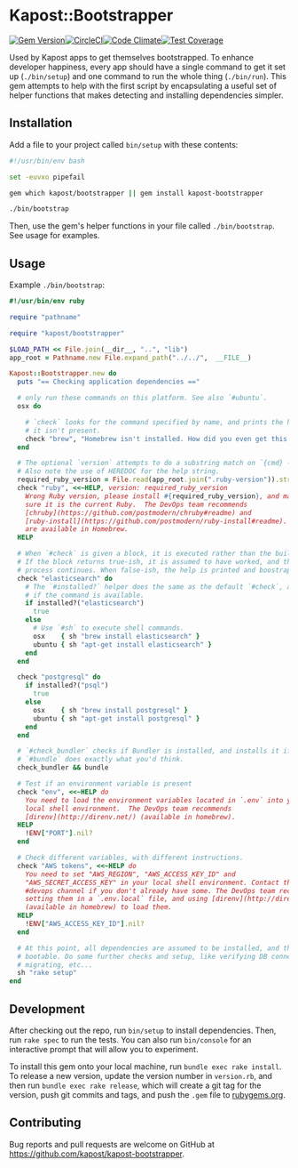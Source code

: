 # Kapost::Bootstrapper

[![Gem Version](https://badge.fury.io/rb/kapost-bootstrapper.svg)](https://badge.fury.io/rb/kapost-bootstrapper)[![CircleCI](https://circleci.com/gh/kapost/kapost-bootstrapper.svg?style=svg)](https://circleci.com/gh/kapost/kapost-bootstrapper)[![Code Climate](https://codeclimate.com/repos/57572a32ba1caf007e0006eb/badges/5709b4889adbab6624da/gpa.svg)](https://codeclimate.com/repos/57572a32ba1caf007e0006eb/feed)[![Test Coverage](https://codeclimate.com/repos/57572a32ba1caf007e0006eb/badges/5709b4889adbab6624da/coverage.svg)](https://codeclimate.com/repos/57572a32ba1caf007e0006eb/coverage)

Used by Kapost apps to get themselves bootstrapped. To enhance developer happiness, every app should have a single command to get it set up (`./bin/setup`) and one command to run the whole thing (`./bin/run`). This gem attempts to help with the first script by encapsulating a useful set of helper functions that makes detecting and installing dependencies simpler.

## Installation

Add a file to your project called `bin/setup` with these contents:

```bash
#!/usr/bin/env bash

set -euvxo pipefail

gem which kapost/bootstrapper || gem install kapost-bootstrapper

./bin/bootstrap
```

Then, use the gem's helper functions in your file called `./bin/bootstrap`. See usage for examples.

## Usage

Example `./bin/bootstrap`:

```ruby
#!/usr/bin/env ruby

require "pathname"

require "kapost/bootstrapper"

$LOAD_PATH << File.join(__dir__, "..", "lib")
app_root = Pathname.new File.expand_path("../../",  __FILE__)

Kapost::Bootstrapper.new do
  puts "== Checking application dependencies =="

  # only run these commands on this platform. See also `#ubuntu`.
  osx do

    # `check` looks for the command specified by name, and prints the help if
    # it isn't present.
    check "brew", "Homebrew isn't installed. How did you even get this far?"
  end

  # The optional `version` attempts to do a substring match on `{cmd} --version`.
  # Also note the use of HEREDOC for the help string.
  required_ruby_version = File.read(app_root.join(".ruby-version")).strip
  check "ruby", <<~HELP, version: required_ruby_version
    Wrong Ruby version, please install #{required_ruby_version}, and make
    sure it is the current Ruby.  The DevOps team recommends
    [chruby](https://github.com/postmodern/chruby#readme) and
    [ruby-install](https://github.com/postmodern/ruby-install#readme). Both
    are available in Homebrew.
  HELP

  # When `#check` is given a block, it is executed rather than the built-in check.
  # If the block returns true-ish, it is assumed to have worked, and the bootstrap
  # process continues. When false-ish, the help is printed and boostrap is halted.
  check "elasticsearch" do
    # The `#installed?` helper does the same as the default `#check`, and merely checks
    # if the command is available.
    if installed?("elasticsearch")
      true
    else
      # Use `#sh` to execute shell commands.
      osx    { sh "brew install elasticsearch" }
      ubuntu { sh "apt-get install elasticsearch" }
    end
  end

  check "postgresql" do
    if installed?("psql")
      true
    else
      osx    { sh "brew install postgresql" }
      ubuntu { sh "apt-get install postgresql" }
    end
  end

  # `#check_bundler` checks if Bundler is installed, and installs it if not.
  # `#bundle` does exactly what you'd think.
  check_bundler && bundle

  # Test if an environment variable is present
  check "env", <<~HELP do
    You need to load the environment variables located in `.env` into your
    local shell environment.  The DevOps team recommends
    [direnv](http://direnv.net/) (available in homebrew).
  HELP
    !ENV["PORT"].nil?
  end

  # Check different variables, with different instructions.
  check "AWS tokens", <<~HELP do
    You need to set "AWS_REGION", "AWS_ACCESS_KEY_ID" and
    "AWS_SECRET_ACCESS_KEY" in your local shell environment. Contact the
    #devops channel if you don't already have some. The DevOps team recommends
    setting them in a `.env.local` file, and using [direnv](http://direnv.net/)
    (available in homebrew) to load them.
  HELP
    !ENV["AWS_ACCESS_KEY_ID"].nil?
  end

  # At this point, all dependencies are assumed to be installed, and the app should be
  # bootable. Do some further checks and setup, like verifying DB connections and
  # migrating, etc...
  sh "rake setup"
end
```

## Development

After checking out the repo, run `bin/setup` to install dependencies. Then, run `rake spec` to run the tests. You can also run `bin/console` for an interactive prompt that will allow you to experiment.

To install this gem onto your local machine, run `bundle exec rake install`. To release a new version, update the version number in `version.rb`, and then run `bundle exec rake release`, which will create a git tag for the version, push git commits and tags, and push the `.gem` file to [rubygems.org](https://rubygems.org).

## Contributing

Bug reports and pull requests are welcome on GitHub at https://github.com/kapost/kapost-bootstrapper.

